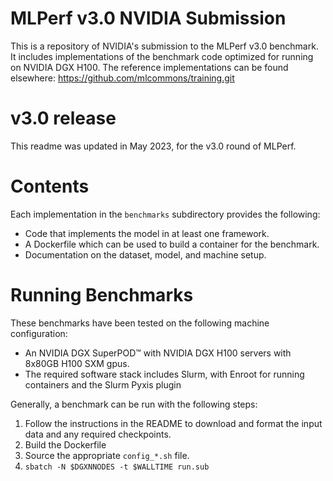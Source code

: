 # MLPerf v3.0 NVIDIA Submission

This is a repository of NVIDIA's submission to the MLPerf v3.0 benchmark.  It
includes implementations of the benchmark code optimized for running on NVIDIA
DGX H100.  The reference implementations can be found elsewhere:
https://github.com/mlcommons/training.git

# v3.0 release

This readme was updated in May 2023, for the v3.0 round of MLPerf.

# Contents

Each implementation in the `benchmarks` subdirectory provides the following:
 
* Code that implements the model in at least one framework.
* A Dockerfile which can be used to build a container for the benchmark.
* Documentation on the dataset, model, and machine setup.

# Running Benchmarks

These benchmarks have been tested on the following machine configuration:

* An NVIDIA DGX SuperPOD&trade; with NVIDIA DGX H100 servers with 8x80GB H100 SXM
  gpus.
* The required software stack includes Slurm, with Enroot for running
  containers and the Slurm Pyxis plugin

Generally, a benchmark can be run with the following steps:

1. Follow the instructions in the README to download and format the input data and any required checkpoints.
2. Build the Dockerfile
3. Source the appropriate `config_*.sh` file.
4. `sbatch -N $DGXNNODES -t $WALLTIME run.sub`
